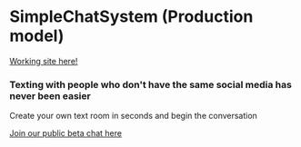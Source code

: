 # SimpleChatSystem (Production model)

[Working site here!](https://www.dorpn.com)

### Texting with people who don't have the same social media has never been easier
Create your own text room in seconds and begin the conversation


[Join our public beta chat here](https://dorpn.com/#/room/aLhZp8/1234)
